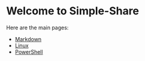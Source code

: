 # Welcome to Simple-Share

Here are the main pages:  

* [Markdown](./markdown/markdown.md)
* [Linux](./linux/linux.md)
* [PowerShell](./code/powershell/powershell.md)

